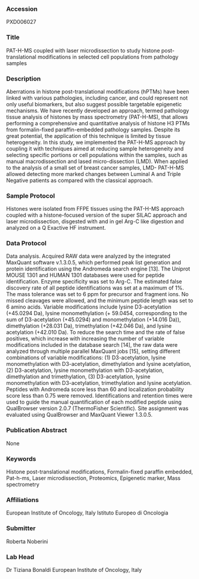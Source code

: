 ### Accession
PXD006027

### Title
PAT-H-MS coupled with laser microdissection to study histone post-translational modifications in selected cell populations from pathology samples

### Description
Aberrations in histone post-translational modifications (hPTMs) have been linked with various pathologies, including cancer, and could represent not only useful biomarkers, but also suggest possible targetable epigenetic mechanisms. We have recently developed an approach, termed pathology tissue analysis of histones by mass spectrometry (PAT-H-MS), that allows performing a comprehensive and quantitative analysis of histone H3 PTMs from formalin-fixed paraffin-embedded pathology samples. Despite its great potential, the application of this technique is limited by tissue heterogeneity. In this study, we implemented the PAT-H-MS approach by coupling it with techniques aimed at reducing sample heterogeneity and selecting specific portions or cell populations within the samples, such as manual macrodissection and lased micro-dissection (LMD). When applied to the analysis of a small set of breast cancer samples, LMD- PAT-H-MS allowed detecting more marked changes between Luminal A and Triple Negative patients as compared with the classical approach.

### Sample Protocol
Histones were isolated from FFPE tissues using the PAT-H-MS approach coupled with a histone-focused version of the super SILAC approach and laser microdissection, disgested with and in gel Arg-C like digestion and analyzed on a Q Exactive HF instrument.

### Data Protocol
Data analysis. Acquired RAW data were analyzed by the integrated MaxQuant software v.1.3.0.5, which performed peak list generation and protein identification using the Andromeda search engine [13]. The Uniprot MOUSE 1301  and HUMAN 1301 databases were used for peptide identification. Enzyme specificity was set to Arg-C. The estimated false discovery rate of all peptide identifications was set at a maximum of 1%.  The mass tolerance was set to 6 ppm for precursor and fragment ions. No missed cleavages were allowed, and the minimum peptide length was set to 6 amino acids. Variable modifications include lysine D3-acetylation (+45.0294 Da), lysine monomethylation (+ 59.0454, corresponding to the sum of D3-acetylation (+45.0294) and monomethylation (+14.016 Da)), dimethylation (+28.031 Da), trimethylation (+42.046 Da), and lysine acetylation (+42.010 Da). To reduce the search time and the rate of false positives, which increase with increasing the number of variable modifications included in the database search [14], the raw data were analyzed through multiple parallel MaxQuant jobs [15], setting different combinations of variable modifications: (1) D3-acetylation, lysine monomethylation with D3-acetylation, dimethylation and lysine acetylation, (2) D3-acetylation, lysine monomethylation with D3-acetylation, dimethylation and trimethylation, (3) D3-acetylation, lysine monomethylation with D3-acetylation, trimethylation and lysine acetylation. Peptides with Andromeda score less than 60 and localization probability score less than 0.75 were removed. Identifications and retention times were used to guide the manual quantification of each modified peptide using QualBrowser version 2.0.7 (ThermoFisher Scientific). Site assignment was evaluated using QualBrowser and MaxQuant Viewer 1.3.0.5.

### Publication Abstract
None

### Keywords
Histone post-translational modifications, Formalin-fixed paraffin embedded, Pat-h-ms, Laser microdissection, Proteomics, Epigenetic marker, Mass spectrometry

### Affiliations
European Institute of Oncology, Italy
Istituto Europeo di Oncologia

### Submitter
Roberta Noberini

### Lab Head
Dr Tiziana Bonaldi
European Institute of Oncology, Italy


